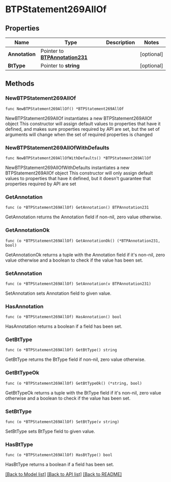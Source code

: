 # BTPStatement269AllOf

## Properties

Name | Type | Description | Notes
------------ | ------------- | ------------- | -------------
**Annotation** | Pointer to [**BTPAnnotation231**](BTPAnnotation231.md) |  | [optional] 
**BtType** | Pointer to **string** |  | [optional] 

## Methods

### NewBTPStatement269AllOf

`func NewBTPStatement269AllOf() *BTPStatement269AllOf`

NewBTPStatement269AllOf instantiates a new BTPStatement269AllOf object
This constructor will assign default values to properties that have it defined,
and makes sure properties required by API are set, but the set of arguments
will change when the set of required properties is changed

### NewBTPStatement269AllOfWithDefaults

`func NewBTPStatement269AllOfWithDefaults() *BTPStatement269AllOf`

NewBTPStatement269AllOfWithDefaults instantiates a new BTPStatement269AllOf object
This constructor will only assign default values to properties that have it defined,
but it doesn't guarantee that properties required by API are set

### GetAnnotation

`func (o *BTPStatement269AllOf) GetAnnotation() BTPAnnotation231`

GetAnnotation returns the Annotation field if non-nil, zero value otherwise.

### GetAnnotationOk

`func (o *BTPStatement269AllOf) GetAnnotationOk() (*BTPAnnotation231, bool)`

GetAnnotationOk returns a tuple with the Annotation field if it's non-nil, zero value otherwise
and a boolean to check if the value has been set.

### SetAnnotation

`func (o *BTPStatement269AllOf) SetAnnotation(v BTPAnnotation231)`

SetAnnotation sets Annotation field to given value.

### HasAnnotation

`func (o *BTPStatement269AllOf) HasAnnotation() bool`

HasAnnotation returns a boolean if a field has been set.

### GetBtType

`func (o *BTPStatement269AllOf) GetBtType() string`

GetBtType returns the BtType field if non-nil, zero value otherwise.

### GetBtTypeOk

`func (o *BTPStatement269AllOf) GetBtTypeOk() (*string, bool)`

GetBtTypeOk returns a tuple with the BtType field if it's non-nil, zero value otherwise
and a boolean to check if the value has been set.

### SetBtType

`func (o *BTPStatement269AllOf) SetBtType(v string)`

SetBtType sets BtType field to given value.

### HasBtType

`func (o *BTPStatement269AllOf) HasBtType() bool`

HasBtType returns a boolean if a field has been set.


[[Back to Model list]](../README.md#documentation-for-models) [[Back to API list]](../README.md#documentation-for-api-endpoints) [[Back to README]](../README.md)


